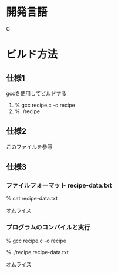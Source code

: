 # 開発言語

C

# ビルド方法

## 仕様1
gccを使用してビルドする

1. % gcc recipe.c -o recipe
2. % ./recipe

## 仕様2
このファイルを参照

## 仕様3

### ファイルフォーマット recipe-data.txt
   % cat recipe-data.txt

   オムライス

### プログラムのコンパイルと実行
   % gcc recipe.c -o recipe

   % ./recipe recipe-data.txt

   オムライス
